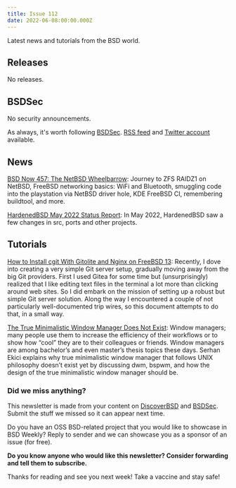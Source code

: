 ```yaml
---
title: Issue 112
date: 2022-06-08:00:00.000Z
---
```


Latest news and tutorials from the BSD world.

<!-- more -->

## Releases

No releases.

## BSDSec

No security announcements.

As always, it's worth following [BSDSec](https://bsdsec.net). [RSS feed](https://bsdsec.net/articles.atom) and [Twitter account](https://twitter.com/bsdsec) available.

## News

[BSD Now 457: The NetBSD Wheelbarrow](https://www.bsdnow.tv/457?utm_source=bsdweekly): Journey to ZFS RAIDZ1 on NetBSD, FreeBSD networking basics: WiFi and Bluetooth, smuggling code into the playstation via NetBSD driver hole, KDE FreeBSD CI, remembering buildtool, and more.

[HardenedBSD May 2022 Status Report](https://hardenedbsd.org/article/shawn-webb/2022-06-01/hardenedbsd-may-2022-status-report?utm_source=bsdweekly): In May 2022, HardenedBSD saw a few changes in src, ports and other projects.

## Tutorials

[How to Install cgit With Gitolite and Nginx on FreeBSD 13](https://herrbischoff.com/2021/10/how-to-install-cgit-with-gitolite-and-nginx-on-freebsd-13/?utm_source=bsdweekly): Recently, I dove into creating a very simple Git server setup, gradually moving away from the big Git providers. First I used Gitea for some time but (unsurprisingly) realized that I like editing text files in the terminal a lot more than clicking around web sites. So I did embark on the mission of setting up a robust but simple Git server solution. Along the way I encountered a couple of not particularly well-documented trip wires, so this document attempts to do that, in a small way.

[The True Minimalistic Window Manager Does Not Exist](https://serhanekici.com/ttmwm.html?utm_source=bsdweekly): Window managers; many people use them to increase the efficiency of their workflows or to show how “cool” they are to their colleagues or friends. Window managers are among bachelor’s and even master’s thesis topics these days. Serhan Ekici explains why true minimalistic window manager that follows UNIX philosophy doesn’t exist yet by discussing dwm, bspwm, and how the design of the true minimalistic window manager should be.

### Did we miss anything?

This newsletter is made from your content on [DiscoverBSD](https://discoverbsd.com) and [BSDSec](https://bsdsec.net). Submit the stuff we missed so it can appear next time.

Do you have an OSS BSD-related project that you would like to showcase in BSD Weekly? Reply to sender and we can showcase you as a sponsor of an issue (for free).

**Do you know anyone who would like this newsletter? Consider forwarding and tell them to subscribe.**

Thanks for reading and see you next week! Take a vaccine and stay safe!
